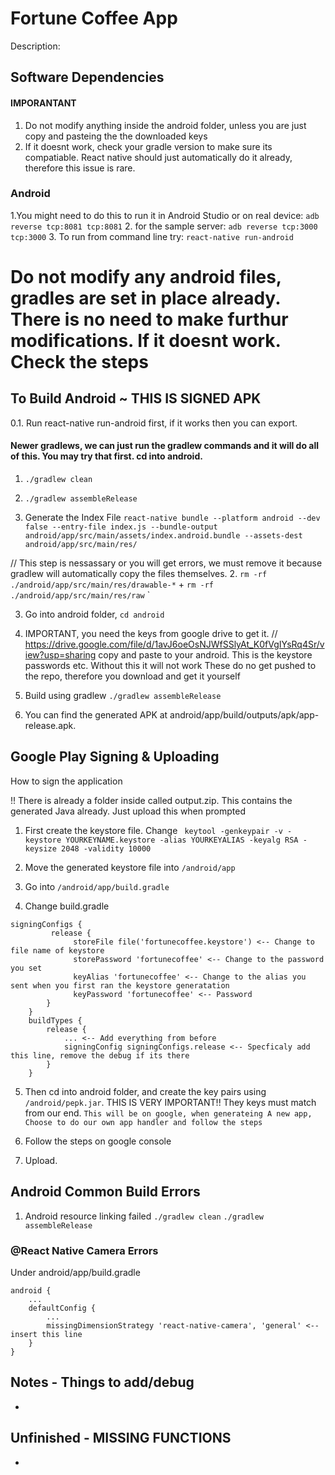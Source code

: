 # Fortune Coffee App

Description: 

## Software Dependencies

#### IMPORANTANT
1. Do not modify anything inside the android folder, unless you are just copy and pasteing the the downloaded keys
2. If it doesnt work, check your gradle version to make sure its compatiable. React native should just automatically do it already, therefore this issue is rare.

### Android

1.You might need to do this to run it in Android Studio or on real device: ``adb reverse tcp:8081 tcp:8081``
2. for the sample server: ``adb reverse tcp:3000 tcp:3000``
3. To run from command line try: ``react-native run-android``


# Do not modify any android files, gradles are set in place already. There is no need to make furthur modifications. If it doesnt work. Check the steps
## To Build Android ~ THIS IS SIGNED APK

0.1. Run react-native run-android first, if it works then you  can export. 

#### Newer gradlews, we can just run the gradlew commands and it will do all of this. You may try that first. cd into android.
   1. `./gradlew clean`
   2. `./gradlew assembleRelease`


1. Generate the Index File ``react-native bundle --platform android --dev false --entry-file index.js --bundle-output android/app/src/main/assets/index.android.bundle --assets-dest android/app/src/main/res/ ``

// This step is nessassary or you will get errors, we must remove it because gradlew will automatically copy the files themselves.
2. `rm -rf ./android/app/src/main/res/drawable-*` + `rm -rf ./android/app/src/main/res/raw` `

3. Go into android folder, ``cd android``


4. IMPORTANT, you need the keys from google drive to get it.
    // https://drive.google.com/file/d/1avJ6oeOsNJWfSSlyAt_K0fVgIYsRq4Sr/view?usp=sharing
    copy and paste to your android. This is the keystore passwords etc. Without this it will not work
    These do no get pushed to the repo, therefore you download and get it yourself

5. Build using gradlew ``./gradlew assembleRelease``

6. You can find the generated APK at android/app/build/outputs/apk/app-release.apk.


## Google Play Signing & Uploading

How to sign the application

!! There is already a folder inside called output.zip. 
This contains the generated Java already.
Just upload this when prompted

1. First create the keystore file. Change 
   `` keytool -genkeypair -v -keystore YOURKEYNAME.keystore -alias YOURKEYALIAS -keyalg RSA -keysize 2048 -validity 10000``
2. Move the generated keystore file into ``/android/app``
   
3. Go into ``/android/app/build.gradle``
   
4.  Change build.gradle 
``` 
signingConfigs {
         release {
              storeFile file('fortunecoffee.keystore') <-- Change to file name of keystore
              storePassword 'fortunecoffee' <-- Change to the password you set
              keyAlias 'fortunecoffee' <-- Change to the alias you sent when you first ran the keystore generatation
              keyPassword 'fortunecoffee' <-- Password
        }
    }
    buildTypes {
        release {
            ... <-- Add everything from before
            signingConfig signingConfigs.release <-- Specficaly add this line, remove the debug if its there
        }
    }
```

5. Then cd into android folder, and create the key pairs using ``/android/pepk.jar``. THIS IS VERY IMPORTANT!!
   They keys must match from our end.
    ``This will be on google, when generateing A new app, Choose to do our own app handler and follow the steps``
   
6. Follow the steps on google console
7. Upload.


## Android Common Build Errors

1. Android resource linking failed
    `./gradlew clean`
    `./gradlew assembleRelease`


### @React Native Camera Errors

Under android/app/build.gradle
```
android {
    ...
    defaultConfig {
        ...
        missingDimensionStrategy 'react-native-camera', 'general' <-- insert this line
    }
}
```

## Notes - Things to add/debug
- 
    
## Unfinished - MISSING FUNCTIONS
- 
